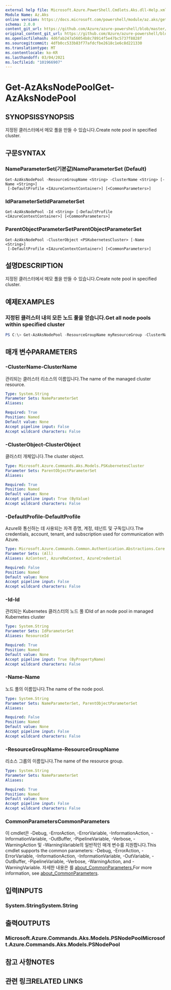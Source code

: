 ```yaml
---
external help file: Microsoft.Azure.PowerShell.Cmdlets.Aks.dll-Help.xml
Module Name: Az.Aks
online version: https://docs.microsoft.com/powershell/module/az.aks/get-azaksnodepool
schema: 2.0.0
content_git_url: https://github.com/Azure/azure-powershell/blob/master/src/Aks/Aks/help/Get-AzAksNodePool.md
original_content_git_url: https://github.com/Azure/azure-powershell/blob/master/src/Aks/Aks/help/Get-AzAksNodePool.md
ms.openlocfilehash: 4d6fab247a56054b8c78914f5e47bc5737f8828f
ms.sourcegitcommit: 4dfb0cc533b83f77afdcfbe2618c1e6c8d221330
ms.translationtype: MT
ms.contentlocale: ko-KR
ms.lasthandoff: 03/04/2021
ms.locfileid: "101966907"
---
```

# <span data-ttu-id="2d9ec-101">Get-AzAksNodePool</span><span class="sxs-lookup"><span data-stu-id="2d9ec-101">Get-AzAksNodePool</span></span>

## <span data-ttu-id="2d9ec-102">SYNOPSIS</span><span class="sxs-lookup"><span data-stu-id="2d9ec-102">SYNOPSIS</span></span>
<span data-ttu-id="2d9ec-103">지정된 클러스터에서 메모 풀을 만들 수 있습니다.</span><span class="sxs-lookup"><span data-stu-id="2d9ec-103">Create note pool in specified cluster.</span></span>

## <span data-ttu-id="2d9ec-104">구문</span><span class="sxs-lookup"><span data-stu-id="2d9ec-104">SYNTAX</span></span>

### <span data-ttu-id="2d9ec-105">NameParameterSet(기본값)</span><span class="sxs-lookup"><span data-stu-id="2d9ec-105">NameParameterSet (Default)</span></span>
```
Get-AzAksNodePool -ResourceGroupName <String> -ClusterName <String> [-Name <String>]
 [-DefaultProfile <IAzureContextContainer>] [<CommonParameters>]
```

### <span data-ttu-id="2d9ec-106">IdParameterSet</span><span class="sxs-lookup"><span data-stu-id="2d9ec-106">IdParameterSet</span></span>
```
Get-AzAksNodePool -Id <String> [-DefaultProfile <IAzureContextContainer>] [<CommonParameters>]
```

### <span data-ttu-id="2d9ec-107">ParentObjectParameterSet</span><span class="sxs-lookup"><span data-stu-id="2d9ec-107">ParentObjectParameterSet</span></span>
```
Get-AzAksNodePool -ClusterObject <PSKubernetesCluster> [-Name <String>]
 [-DefaultProfile <IAzureContextContainer>] [<CommonParameters>]
```

## <span data-ttu-id="2d9ec-108">설명</span><span class="sxs-lookup"><span data-stu-id="2d9ec-108">DESCRIPTION</span></span>
<span data-ttu-id="2d9ec-109">지정된 클러스터에서 메모 풀을 만들 수 있습니다.</span><span class="sxs-lookup"><span data-stu-id="2d9ec-109">Create note pool in specified cluster.</span></span>

## <span data-ttu-id="2d9ec-110">예제</span><span class="sxs-lookup"><span data-stu-id="2d9ec-110">EXAMPLES</span></span>

### <span data-ttu-id="2d9ec-111">지정된 클러스터 내의 모든 노드 풀을 얻습니다.</span><span class="sxs-lookup"><span data-stu-id="2d9ec-111">Get all node pools within specified cluster</span></span>
```powershell
PS C:\> Get-AzAksNodePool -ResourceGroupName myResourceGroup -ClusterName myCluster
```

## <span data-ttu-id="2d9ec-112">매개 변수</span><span class="sxs-lookup"><span data-stu-id="2d9ec-112">PARAMETERS</span></span>

### <span data-ttu-id="2d9ec-113">-ClusterName</span><span class="sxs-lookup"><span data-stu-id="2d9ec-113">-ClusterName</span></span>
<span data-ttu-id="2d9ec-114">관리되는 클러스터 리소스의 이름입니다.</span><span class="sxs-lookup"><span data-stu-id="2d9ec-114">The name of the managed cluster resource.</span></span>

```yaml
Type: System.String
Parameter Sets: NameParameterSet
Aliases:

Required: True
Position: Named
Default value: None
Accept pipeline input: False
Accept wildcard characters: False
```

### <span data-ttu-id="2d9ec-115">-ClusterObject</span><span class="sxs-lookup"><span data-stu-id="2d9ec-115">-ClusterObject</span></span>
<span data-ttu-id="2d9ec-116">클러스터 개체입니다.</span><span class="sxs-lookup"><span data-stu-id="2d9ec-116">The cluster object.</span></span>

```yaml
Type: Microsoft.Azure.Commands.Aks.Models.PSKubernetesCluster
Parameter Sets: ParentObjectParameterSet
Aliases:

Required: True
Position: Named
Default value: None
Accept pipeline input: True (ByValue)
Accept wildcard characters: False
```

### <span data-ttu-id="2d9ec-117">-DefaultProfile</span><span class="sxs-lookup"><span data-stu-id="2d9ec-117">-DefaultProfile</span></span>
<span data-ttu-id="2d9ec-118">Azure와 통신하는 데 사용되는 자격 증명, 계정, 테넌트 및 구독입니다.</span><span class="sxs-lookup"><span data-stu-id="2d9ec-118">The credentials, account, tenant, and subscription used for communication with Azure.</span></span>

```yaml
Type: Microsoft.Azure.Commands.Common.Authentication.Abstractions.Core.IAzureContextContainer
Parameter Sets: (All)
Aliases: AzContext, AzureRmContext, AzureCredential

Required: False
Position: Named
Default value: None
Accept pipeline input: False
Accept wildcard characters: False
```

### <span data-ttu-id="2d9ec-119">-Id</span><span class="sxs-lookup"><span data-stu-id="2d9ec-119">-Id</span></span>
<span data-ttu-id="2d9ec-120">관리되는 Kubernetes 클러스터의 노드 풀 ID</span><span class="sxs-lookup"><span data-stu-id="2d9ec-120">Id of an node pool in managed Kubernetes cluster</span></span>

```yaml
Type: System.String
Parameter Sets: IdParameterSet
Aliases: ResourceId

Required: True
Position: Named
Default value: None
Accept pipeline input: True (ByPropertyName)
Accept wildcard characters: False
```

### <span data-ttu-id="2d9ec-121">-Name</span><span class="sxs-lookup"><span data-stu-id="2d9ec-121">-Name</span></span>
<span data-ttu-id="2d9ec-122">노드 풀의 이름입니다.</span><span class="sxs-lookup"><span data-stu-id="2d9ec-122">The name of the node pool.</span></span>

```yaml
Type: System.String
Parameter Sets: NameParameterSet, ParentObjectParameterSet
Aliases:

Required: False
Position: Named
Default value: None
Accept pipeline input: False
Accept wildcard characters: False
```

### <span data-ttu-id="2d9ec-123">-ResourceGroupName</span><span class="sxs-lookup"><span data-stu-id="2d9ec-123">-ResourceGroupName</span></span>
<span data-ttu-id="2d9ec-124">리소스 그룹의 이름입니다.</span><span class="sxs-lookup"><span data-stu-id="2d9ec-124">The name of the resource group.</span></span>

```yaml
Type: System.String
Parameter Sets: NameParameterSet
Aliases:

Required: True
Position: Named
Default value: None
Accept pipeline input: False
Accept wildcard characters: False
```

### <span data-ttu-id="2d9ec-125">CommonParameters</span><span class="sxs-lookup"><span data-stu-id="2d9ec-125">CommonParameters</span></span>
<span data-ttu-id="2d9ec-126">이 cmdlet은 -Debug, -ErrorAction, -ErrorVariable, -InformationAction, -InformationVariable, -OutBuffer, -PipelineVariable, -Verbose, -WarningAction 및 -WarningVariable의 일반적인 매개 변수를 지원합니다.</span><span class="sxs-lookup"><span data-stu-id="2d9ec-126">This cmdlet supports the common parameters: -Debug, -ErrorAction, -ErrorVariable, -InformationAction, -InformationVariable, -OutVariable, -OutBuffer, -PipelineVariable, -Verbose, -WarningAction, and -WarningVariable.</span></span> <span data-ttu-id="2d9ec-127">자세한 내용은 를 [about_CommonParameters.](http://go.microsoft.com/fwlink/?LinkID=113216)</span><span class="sxs-lookup"><span data-stu-id="2d9ec-127">For more information, see [about_CommonParameters](http://go.microsoft.com/fwlink/?LinkID=113216).</span></span>

## <span data-ttu-id="2d9ec-128">입력</span><span class="sxs-lookup"><span data-stu-id="2d9ec-128">INPUTS</span></span>

### <span data-ttu-id="2d9ec-129">System.String</span><span class="sxs-lookup"><span data-stu-id="2d9ec-129">System.String</span></span>

## <span data-ttu-id="2d9ec-130">출력</span><span class="sxs-lookup"><span data-stu-id="2d9ec-130">OUTPUTS</span></span>

### <span data-ttu-id="2d9ec-131">Microsoft.Azure.Commands.Aks.Models.PSNodePool</span><span class="sxs-lookup"><span data-stu-id="2d9ec-131">Microsoft.Azure.Commands.Aks.Models.PSNodePool</span></span>

## <span data-ttu-id="2d9ec-132">참고 사항</span><span class="sxs-lookup"><span data-stu-id="2d9ec-132">NOTES</span></span>

## <span data-ttu-id="2d9ec-133">관련 링크</span><span class="sxs-lookup"><span data-stu-id="2d9ec-133">RELATED LINKS</span></span>
